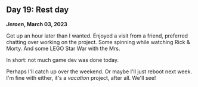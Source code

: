 ## Day 19: Rest day

**_Jeroen_, March 03, 2023**

Got up an hour later than I wanted.
Enjoyed a visit from a friend, preferred chatting over working on the project.
Some spinning while watching Rick & Morty.
And some LEGO Star War with the Mrs.

In short: not much game dev was done today.

Perhaps I'll catch up over the weekend.
Or maybe I'll just reboot next week.
I'm fine with either, it's a _vacation_ project, after all.
We'll see!
